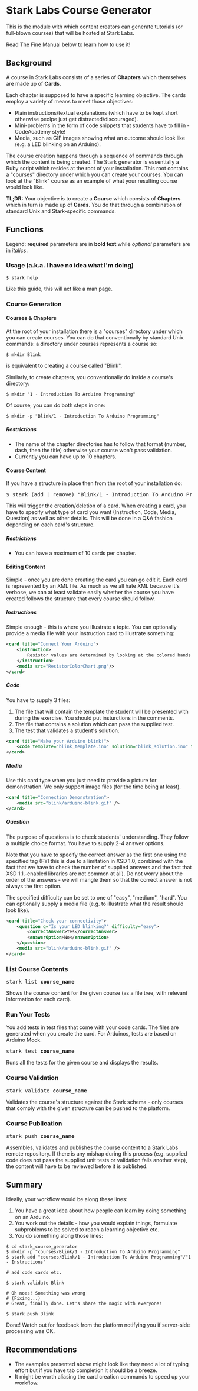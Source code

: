 # Stark Labs Course Generator

This is the module with which content creators can generate tutorials (or full-blown courses) 
that will be hosted at Stark Labs.

Read The Fine Manual below to learn how to use it!


## Background

A course in Stark Labs consists of a series of **Chapters** which themselves are made up of **Cards**. 

Each chapter is supposed to have a specific learning objective. The cards employ a variety of means to meet those objectives:
* Plain instructions/textual explanations (which have to be kept short otherwise peolpe just get distracted/discouraged).
* Mini-problems in the form of code snippets that students have to fill in - CodeAcademy style!
* Media, such as GIF images showing what an outcome should look like (e.g. a LED blinking on an Arduino).

The course creation happens through a sequence of commands through which the content is being created. The Stark generator is 
essentially a Ruby script which resides at the root of your installation. This root contains a "courses" directory under which you
can create your courses. You can look at the "Blink" course as an example of what your resulting course would look like.

**TL;DR:** Your objective is to create a **Course** which consists of **Chapters** which in turn is made up of **Cards**. 
You do that through a combination of standard Unix and Stark-specific commands.


## Functions

Legend:
**required** parameters are in **bold text** while *optional* parameters are in *italics*.


### Usage (a.k.a. I have no idea what I'm doing)
```shell
$ stark help
```
Like this guide, this will act like a man page.

### Course Generation
#### Courses & Chapters
At the root of your installation there is a "courses" directory under which you can create courses. 
You can do that conventionally by standard Unix commands: a directory under courses represents a course
so:

```shell
$ mkdir Blink
```
is equivalent to creating a course called "Blink".

Similarly, to create chapters, you conventionally do inside a course's directory:
```shell
$ mkdir "1 - Introduction To Arduino Programming"
```

Of course, you can do both steps in one:
```shell
$ mkdir -p "Blink/1 - Introduction To Arduino Programming"
```
##### Restrictions
* The name of the chapter directories has to follow that format (number, dash, then the title) otherwise your course won't pass validation.
* Currently you can have up to 10 chapters.


#### Course Content
If you have a structure in place then from the root of your installation do:

<pre>
$ stark (add | remove) "Blink/1 - Introduction To Arduino Programming/"Connect Your Arduino"
</pre>

This will trigger the creation/deletion of a card. When creating a card, you have to specify what type 
of card you want (Instruction, Code, Media, Question) as well as other details. This will be done in a Q&A fashion
depending on each card's structure.

##### Restrictions
* You can have a maximum of 10 cards per chapter.


#### Editing Content
Simple - once you are done creating the card you can go edit it. Each card is represented by an XML file. As much as
we all hate XML because it's verbose, we can at least validate easily whether the course you have created follows the
structure that every course should follow.

##### Instructions
Simple enough - this is where you illustrate a topic.
You can optionally provide a media file with your instruction card to illustrate something:

```XML
<card title="Connect Your Arduino">
    <instruction>
        Resistor values are determined by looking at the colored bands printed on them.
    </instruction>
    <media src="ResistorColorChart.png"/>
</card>
```

##### Code
You have to supply 3 files:
1. The file that will contain the template the student will be presented with during the exercise.
   You should put insturctions in the comments.
2. The file that contains a solution which can pass the supplied test.
3. The test that validates a student's solution.

```XML
<card title="Make your Arduino blink!">
    <code template="blink_template.ino" solution="blink_solution.ino" test="blink/blink_test.cc" difficulty="easy"/>
</card>
```

##### Media
Use this card type when you just need to provide a picture for demonstration.
We only support image files (for the time being at least).

```XML
<card title="Connection Demonstration">
    <media src="blink/arduino-blink.gif" />
</card>
```

##### Question
The purpose of questions is to check students' understanding. They follow a multiple choice format. 
You have to supply 2-4 answer options.

Note that you have to specify the correct answer as the first one using the specified tag
(FYI this is due to a limitation in XSD 1.0, combined with the fact that we have to check 
the number of supplied answers and the fact that XSD 1.1.-enabled libraries are not common at all).
Do not worry about the order of the answers - we will mangle them so that the correct answer
is not always the first option. 

The specified difficulty can be set to one of "easy", "medium", "hard".
You can optionally supply a media file (e.g. to illustrate what the result should look like).

```XML
<card title="Check your connectivity">
    <question q="Is your LED blinking?" difficulty="easy">
        <correctAnswer>Yes</correctAnswer>
        <answerOption>No</answerOption>
    </question>
    <media src="blink/arduino-blink.gif" />
</card>
```

### List Course Contents
<pre>
stark list <b>course_name</b>
</pre>
Shows the course content for the given course (as a file tree, with relevant information for each card).

### Run Your Tests
You add tests in test files that come with your code cards. The files are generated when you create the card.
For Arduinos, tests are based on Arduino Mock.

<pre>
stark test <b>course_name</b>
</pre>

Runs all the tests for the given course and displays the results.

### Course Validation
<pre>
stark validate <b>course_name</b>
</pre>

Validates the course's structure against the Stark schema - only courses that comply with the given structure
can be pushed to the platform.

### Course Publication
<pre>
stark push <b>course_name</b>
</pre>

Assembles, validates and publishes the course content to a Stark Labs remote repository. 
If there is any mishap during this process (e.g. supplied code does not pass the supplied 
unit tests or validation fails another step), the content will have to be reviewed before 
it is published.


## Summary

Ideally, your workflow would be along these lines:

1. You have a great idea about how people can learn by doing something on an Arduino.
2. You work out the details - how you would explain things, formulate subproblems to be solved to reach a learning objective etc.
3. You do something along those lines:

``` shell
$ cd stark_course_generator
$ mkdir -p "courses/Blink/1 - Introduction To Arduino Programming"
$ stark add "courses/Blink/1 - Introduction To Arduino Programming"/"1 - Instructions"

# add code cards etc.

$ stark validate Blink

# Oh noes! Something was wrong
# (Fixing...)
# Great, finally done. Let's share the magic with everyone!

$ stark push Blink
``` 
Done! Watch out for feedback from the platform notifying you if server-side processing was OK.


## Recommendations

* The examples presented above might look like they need a lot of typing effort but if you have tab completion it should be a breeze.
* It might be worth aliasing the card creation commands to speed up your workflow.
